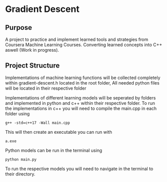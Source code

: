 # Gradient Descent

## Purpose

A project to practice and implement learned tools and strategies from Coursera Machine Learning Courses. Converting
learned concepts into C++ aswell (Work in progress).

## Project Structure

Implementations of machine learning functions will be collected completely within
gradient-descent.h located in the root folder, All needed python files will be located in their respective folder

Implementations of different learning models will be seperated by folders and implemented in python and c++ within their respective folder. To run the implementations in c++ you will need to compile the main.cpp in each folder using

`g++ -std=c++17 -Wall main.cpp`

This will then create an executable you can run with

`a.exe`

Python models can be run in the terminal using

`python main.py`

To run the respective models you will need to navigate in the terminal to their directory.
